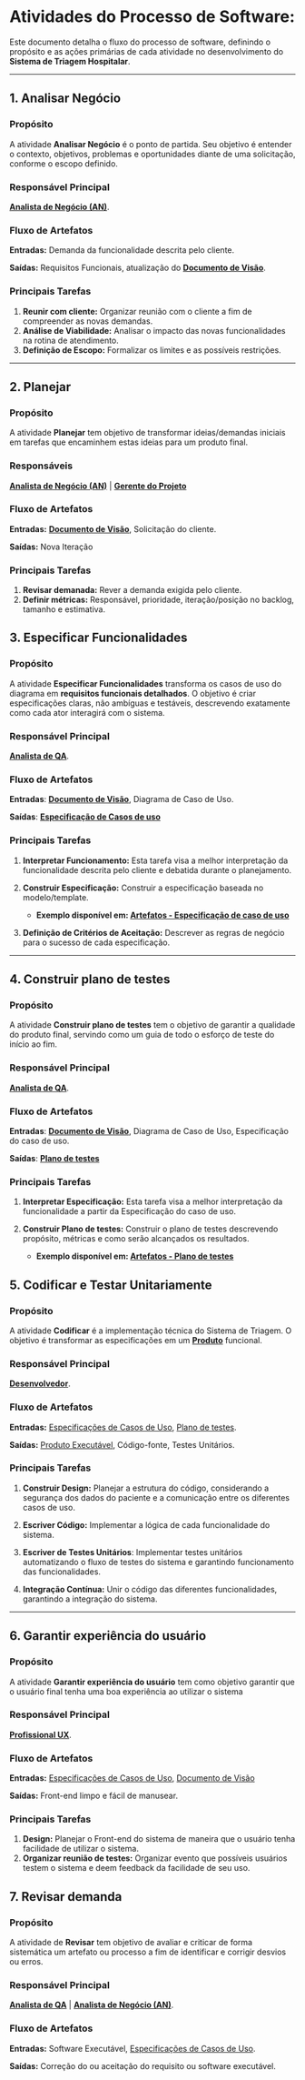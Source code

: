 # Atividades do Processo de Software:

Este documento detalha o fluxo do processo de software, definindo o propósito e as ações primárias de cada atividade no desenvolvimento do **Sistema de Triagem Hospitalar**.

----------

## 1. Analisar Negócio

### Propósito

A atividade **Analisar Negócio** é o ponto de partida. Seu objetivo é entender o contexto, objetivos, problemas e oportunidades diante de uma solicitação, conforme o escopo definido.

### Responsável Principal

**[Analista de Negócio (AN)](https://github.com/JoaoLima98/triagem_hospitalar/blob/main/documentacao/processos/papeis.md#analista-de-neg%C3%B3cio-an)**.

### Fluxo de Artefatos

**Entradas:** Demanda da funcionalidade descrita pelo cliente.

**Saídas:** Requisitos Funcionais, atualização do **[Documento de Visão](#)**.
### Principais Tarefas

1.  **Reunir com cliente:** Organizar reunião com o cliente a fim de compreender as novas demandas.
2.  **Análise de Viabilidade:** Analisar o impacto das novas funcionalidades na rotina de atendimento.
3.  **Definição de Escopo:** Formalizar os limites e as possíveis restrições.

---
## 2. Planejar
### Propósito
A atividade **Planejar** tem objetivo de transformar ideias/demandas iniciais em tarefas que encaminhem estas ideias para um produto final.

### Responsáveis

**[Analista de Negócio (AN)](https://github.com/JoaoLima98/triagem_hospitalar/blob/main/documentacao/processos/papeis.md#analista-de-neg%C3%B3cio-an)** | **[Gerente do Projeto](https://github.com/JoaoLima98/novo_hospital/edit/main/documentacao/processos/papeis.md#gerente-do-projeto)**

### Fluxo de Artefatos

**Entradas:** **[Documento de Visão](#)**, Solicitação do cliente.

**Saídas:** Nova Iteração
### Principais Tarefas

1.  **Revisar demanada:** Rever a demanda exigida pelo cliente.
2.  **Definir métricas:** Responsável, prioridade, iteração/posição no backlog, tamanho e estimativa.

## 3. Especificar Funcionalidades

### Propósito

A atividade **Especificar Funcionalidades** transforma os casos de uso do diagrama em **requisitos funcionais detalhados**. O objetivo é criar especificações claras, não ambíguas e testáveis, descrevendo exatamente como cada ator interagirá com o sistema.

### Responsável Principal

**[Analista de QA](https://github.com/JoaoLima98/triagem_hospitalar/blob/main/documentacao/processos/papeis.md#analista-de-qa-quality-assurance)**.

### Fluxo de Artefatos

**Entradas**: **[Documento de Visão](https://github.com/JoaoLima98/triagem_hospitalar/blob/main/documentacao/processos/papeis.md#analista-de-neg%C3%B3cio-an)**, Diagrama de Caso de Uso.

**Saídas**: **[Especificação de Casos de uso](https://github.com/JoaoLima98/novo_hospital/blob/main/documentacao/processos/artefatos.md#template-1)**

### Principais Tarefas

1.  **Interpretar Funcionamento:** Esta tarefa visa a melhor interpretação da funcionalidade descrita pelo cliente e debatida durante o planejamento.
2.  **Construir Especificação:** Construir a especificação baseada no modelo/template.
    
    -   **Exemplo disponível em: [Artefatos - Especificação de caso de uso](https://github.com/JoaoLima98/novo_hospital/blob/main/documentacao/processos/artefatos.md#template-1)**
        
3.  **Definição de Critérios de Aceitação:** Descrever as regras de negócio para o sucesso de cada especificação.

---

## 4. Construir plano de testes

### Propósito

A atividade **Construir plano de testes** tem o objetivo de garantir a qualidade do produto final, servindo como um guia de todo o esforço de teste do início ao fim.

### Responsável Principal

**[Analista de QA](https://github.com/JoaoLima98/triagem_hospitalar/blob/main/documentacao/processos/papeis.md#analista-de-qa-quality-assurance)**.

### Fluxo de Artefatos

**Entradas**: **[Documento de Visão](https://github.com/JoaoLima98/triagem_hospitalar/blob/main/documentacao/processos/papeis.md#analista-de-neg%C3%B3cio-an)**, Diagrama de Caso de Uso, Especificação do caso de uso.

**Saídas**: **[Plano de testes](https://github.com/JoaoLima98/novo_hospital/blob/main/documentacao/processos/artefatos.md#5-plano-de-testes)**

### Principais Tarefas

1.  **Interpretar Especificação:** Esta tarefa visa a melhor interpretação da funcionalidade a partir da Especificação do caso de uso.
2.  **Construir Plano de testes:** Construir o plano de testes descrevendo propósito, métricas e como serão alcançados os resultados.
    
    -   **Exemplo disponível em: [Artefatos - Plano de testes](https://github.com/JoaoLima98/novo_hospital/blob/main/documentacao/processos/artefatos.md#5-plano-de-testes)**

## 5. Codificar e Testar Unitariamente

### Propósito

A atividade **Codificar** é a implementação técnica do Sistema de Triagem. O objetivo é transformar as especificações em um **[Produto](https://github.com/JoaoLima98/novo_hospital/blob/main/documentacao/processos/artefatos.md#4-produto-software-execut%C3%A1vel)** funcional.

### Responsável Principal

**[Desenvolvedor](https://github.com/JoaoLima98/novo_hospital/blob/main/documentacao/processos/papeis.md#desenvolvedor)**.

### Fluxo de Artefatos

**Entradas:** [Especificações de Casos de Uso](https://github.com/JoaoLima98/novo_hospital/blob/main/documentacao/processos/artefatos.md#template-1), [Plano de testes](https://github.com/JoaoLima98/novo_hospital/blob/main/documentacao/processos/artefatos.md#5-plano-de-testes).

**Saídas:**  [Produto Executável](https://github.com/JoaoLima98/triagem_hospitalar/blob/main/documentacao/processos/artefatos.md#4-produto-software-execut%C3%A1vel), Código-fonte, Testes Unitários.

### Principais Tarefas

1.  **Construir Design:** Planejar a estrutura do código, considerando a segurança dos dados do paciente e a comunicação entre os diferentes casos de uso.
    
2.  **Escriver Código:** Implementar a lógica de cada funcionalidade do sistema.
3.  **Escriver de Testes Unitários**: Implementar testes unitários automatizando o fluxo de testes do sistema e garantindo funcionamento das funcionalidades.    
4.  **Integração Contínua:** Unir o código das diferentes funcionalidades, garantindo a integração do sistema.

---

## 6. Garantir experiência do usuário

### Propósito

A atividade **Garantir experiência do usuário** tem como objetivo garantir que o usuário final tenha uma boa experiência ao utilizar o sistema

### Responsável Principal

**[Profissional UX](https://github.com/JoaoLima98/triagem_hospitalar/blob/main/documentacao/processos/papeis.md#profissional-ux)**.

### Fluxo de Artefatos

**Entradas:** [Especificações de Casos de Uso](https://github.com/JoaoLima98/triagem_hospitalar/tree/main/documentacao/especificacoes), [Documento de Visão](https://github.com/JoaoLima98/triagem_hospitalar/blob/main/documentacao/documento_visao.md)

**Saídas:**  Front-end limpo e fácil de manusear.

### Principais Tarefas

1.   **Design:** Planejar o Front-end do sistema de maneira que o usuário tenha facilidade de utilizar o sistema.
2.   **Organizar reunião de testes:** Organizar evento que possíveis usuários testem o sistema e deem feedback da facilidade de seu uso.


## 7. Revisar demanda

### Propósito

A atividade de **Revisar** tem objetivo de avaliar e criticar de forma sistemática um artefato ou processo a fim de identificar e corrigir desvios ou erros.

### Responsável Principal

**[Analista de QA](https://github.com/JoaoLima98/triagem_hospitalar/blob/main/documentacao/processos/papeis.md#analista-de-qa-quality-assurance)** | **[Analista de Negócio (AN)](https://github.com/JoaoLima98/triagem_hospitalar/blob/main/documentacao/processos/papeis.md#analista-de-neg%C3%B3cio-an)**.

### Fluxo de Artefatos

**Entradas:** Software Executável, [Especificações de Casos de Uso](https://github.com/JoaoLima98/novo_hospital/blob/main/documentacao/processos/artefatos.md#template-1).

**Saídas:** Correção do ou aceitação do requisito ou software executável.
